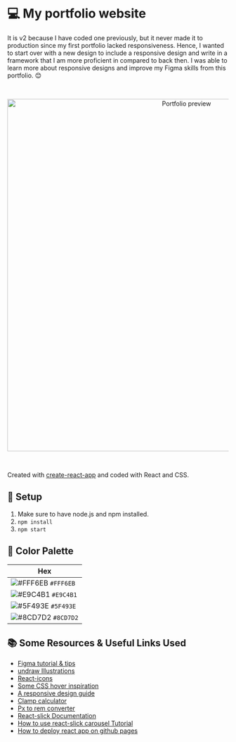 # 💻 My portfolio website

It is v2 because I have coded one previously, but it never made it to production since my first portfolio lacked responsiveness. Hence, I wanted to start over with a new design to include a responsive design and write in a framework that I am more proficient in compared to back then. I was able to learn more about responsive designs and improve my Figma skills from this portfolio. 😊

<p>&nbsp</p>
<p align="center">
  <a href="https://lisa7012.github.io/portfolio_v2/" target="_blank">
    <img src="https://github.com/lisa7012/portfolio_v2/assets/71042901/bf48b764-5e9e-4cbe-97dc-b1069a41e890" width="800" alt="Portfolio preview"/>
  </a>
</p>  
<p>&nbsp</p>

Created with [create-react-app](https://create-react-app.dev/) and coded with React and CSS.

## 🔧 Setup
1. Make sure to have node.js and npm installed.
2. `npm install`
3. `npm start`

## 🎨 Color Palette
| Hex                                                                |
| ------------------------------------------------------------------ |
| ![#FFF6EB](https://via.placeholder.com/10/FFF6EB?text=+) `#FFF6EB` |
| ![#E9C4B1](https://via.placeholder.com/10/E9C4B1?text=+) `#E9C4B1` |
| ![#5F493E](https://via.placeholder.com/10/5F493E?text=+) `#5F493E` |
| ![#8CD7D2](https://via.placeholder.com/10/8CD7D2?text=+) `#8CD7D2` |

## 📚 Some Resources & Useful Links Used
+ [Figma tutorial & tips](https://www.youtube.com/watch?v=HZuk6Wkx_Eg&pp=ygUSd2Vic2l0ZSB3aXRoIGZpZ21h)
+ [undraw Illustrations](https://undraw.co/illustrations)
+ [React-icons](https://react-icons.github.io/react-icons/)
+ [Some CSS hover inspiration](https://www.sliderrevolution.com/resources/css-link-hover-effects/)
+ [A responsive design guide](https://ishadeed.com/article/responsive-design/)
+ [Clamp calculator](https://clamp.vittoretrivi.dev/)
+ [Px to rem converter](https://nekocalc.com/px-to-rem-converter)
+ [React-slick Documentation](https://react-slick.neostack.com/docs/get-started)
+ [How to use react-slick carousel Tutorial](https://www.youtube.com/watch?v=FLt2TveqHQM)
+ [How to deploy react app on github pages](https://blog.logrocket.com/deploying-react-apps-github-pages/)
